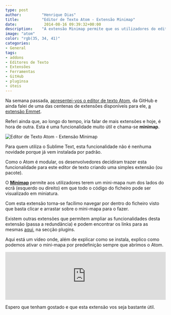 ```yaml
---
type: post
author:         "Henrique Dias"
title:          "Editor de Texto Atom - Extensão Minimap"
date:            2014-08-16 09:39:32+00:00
description:    "A extensão Minimap permite que os utilizadores do editor de texto Atom tenham um mini-mapa com o código do ficheiro aberto facilitando a navegação no mesmo."
image: "atom"
color: "rgb(35, 34, 41)"
categories:
- General
tags:
- addons
- Editores de Texto
- Extensões
- Ferramentas
- GitHub
- pluginsa
- úteis
---
```


Na semana passada, [apresentei-vos o editor de texto Atom](/general/atom-io-um-excelente-editor-de-texto-da-github/), da GitHub e ainda falei de uma das centenas de extensões disponíveis para ele, [a extensão Emmet](/general/extensao-emmet-para-editor-de-texto-atom/).

Referi ainda que, ao longo do tempo, iria falar de mais extensões e hoje, é hora de outra. Esta é uma funcionalidade muito útil e chama-se **minimap**.

![Editor de Texto Atom - Extensão Minimap](/images/minimap.png)

Para quem utiliza o Sublime Text, esta funcionalidade não é nenhuma novidade porque já vem instalada por padrão.

Como o Atom é modular, os desenvolvedores decidiram trazer esta funcionalidade para este editor de texto criando uma simples extensão (ou pacote).

O [**Minimap**](https://atom.io/packages/minimap) permite aos utilizadores terem um mini-mapa num dos lados do ecrã (esquerdo ou direito) em que todo o código do ficheiro pode ser visualizado em miniatura.

Com esta extensão torna-se facílimo navegar por dentro do ficheiro visto que basta clicar e arrastar sobre o mini-mapa para o fazer.

Existem outras extensões que permitem ampliar as funcionalidades desta extensão (passa a redundância) e podem encontrar os links para as mesmas [aqui](https://atom.io/packages/minimap), na secção plugins.

Aqui está um vídeo onde, além de explicar como se instala, explico como podemos ativar o mini-mapa por predefinição sempre que abrimos o Atom.

<iframe width="100%" height="auto" src="https://www.youtube.com/embed/4xpkHqYFLCg" frameborder="0" allowfullscreen></iframe>

Espero que tenham gostado e que esta extensão vos seja bastante útil.
